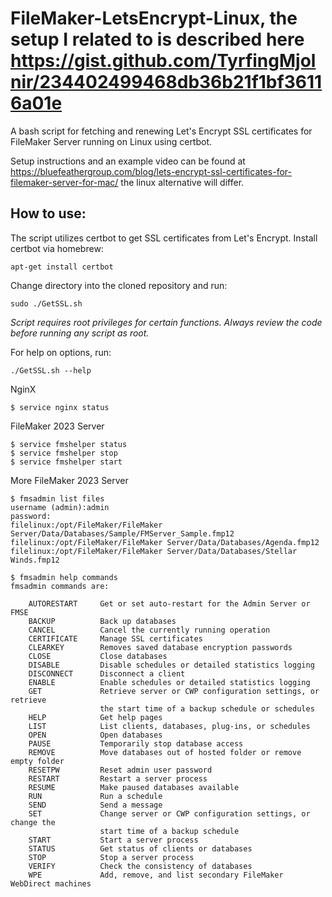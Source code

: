# FileMaker-LetsEncrypt-Linux, the setup I related to is described here https://gist.github.com/TyrfingMjolnir/234402499468db36b21f1bf36116a01e
A bash script for fetching and renewing Let's Encrypt SSL certificates for FileMaker Server running on Linux using certbot.

Setup instructions and an example video can be found at https://bluefeathergroup.com/blog/lets-encrypt-ssl-certificates-for-filemaker-server-for-mac/ the linux alternative will differ.

## How to use:
The script utilizes certbot to get SSL certificates from Let's Encrypt. Install certbot via homebrew:
```
apt-get install certbot
```

Change directory into the cloned repository and run:
```
sudo ./GetSSL.sh
```
*Script requires root privileges for certain functions. Always review the code before running any script as root.*

For help on options, run:
```
./GetSSL.sh --help
```

NginX
```
$ service nginx status
```

FileMaker 2023 Server
```
$ service fmshelper status
$ service fmshelper stop
$ service fmshelper start
```

More FileMaker 2023 Server
```
$ fmsadmin list files
username (admin):admin
password:
filelinux:/opt/FileMaker/FileMaker Server/Data/Databases/Sample/FMServer_Sample.fmp12
filelinux:/opt/FileMaker/FileMaker Server/Data/Databases/Agenda.fmp12
filelinux:/opt/FileMaker/FileMaker Server/Data/Databases/Stellar Winds.fmp12
```

```
$ fmsadmin help commands
fmsadmin commands are:

    AUTORESTART     Get or set auto-restart for the Admin Server or FMSE
    BACKUP          Back up databases
    CANCEL          Cancel the currently running operation
    CERTIFICATE     Manage SSL certificates
    CLEARKEY        Removes saved database encryption passwords
    CLOSE           Close databases
    DISABLE         Disable schedules or detailed statistics logging
    DISCONNECT      Disconnect a client
    ENABLE          Enable schedules or detailed statistics logging
    GET             Retrieve server or CWP configuration settings, or retrieve
                    the start time of a backup schedule or schedules
    HELP            Get help pages
    LIST            List clients, databases, plug-ins, or schedules
    OPEN            Open databases
    PAUSE           Temporarily stop database access
    REMOVE          Move databases out of hosted folder or remove empty folder
    RESETPW         Reset admin user password
    RESTART         Restart a server process
    RESUME          Make paused databases available
    RUN             Run a schedule
    SEND            Send a message
    SET             Change server or CWP configuration settings, or change the
                    start time of a backup schedule
    START           Start a server process
    STATUS          Get status of clients or databases
    STOP            Stop a server process
    VERIFY          Check the consistency of databases
    WPE             Add, remove, and list secondary FileMaker WebDirect machines
```
